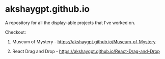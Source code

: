 # akshaygpt.github.io
A repository for all the display-able projects that I've worked on.

Checkout:

1) Museum of Mystery - https://akshaygpt.github.io/Museum-of-Mystery

2) React Drag and Drop - https://akshaygpt.github.io/React-Drag-and-Drop

